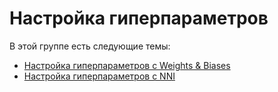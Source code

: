 # Настройка гиперпараметров

В этой группе есть следующие темы:

* [Настройка гиперпараметров с Weights & Biases](hyperparameter-tuning-with-weights-and-biases.md)
* [Настройка гиперпараметров с NNI](using-nni-for-hyper-parameter-tuning.md)

